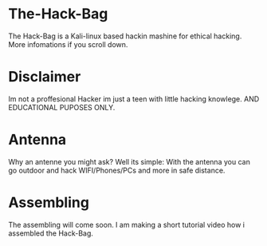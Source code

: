 # The-Hack-Bag
The Hack-Bag is a Kali-linux based hackin mashine for ethical hacking. More infomations if you scroll down.

# Disclaimer
Im not a proffesional Hacker im just a teen with little hacking knowlege. AND EDUCATIONAL PUPOSES ONLY.

# Antenna
Why an antenne you might ask? Well its simple: With the antenna you can go outdoor and hack WIFI/Phones/PCs and more in safe distance.

# Assembling
The assembling will come soon. I am making a short tutorial video how i assembled the Hack-Bag.
